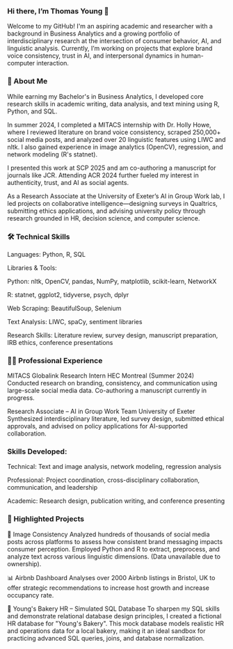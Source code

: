 ### Hi there, I’m Thomas Young 👋 

Welcome to my GitHub! I'm an aspiring academic and researcher with a background in Business Analytics and a growing portfolio of interdisciplinary research at the intersection of consumer behavior, AI, and linguistic analysis. Currently, I’m working on projects that explore brand voice consistency, trust in AI, and interpersonal dynamics in human-computer interaction.

### 🧠 About Me
While earning my Bachelor's in Business Analytics, I developed core research skills in academic writing, data analysis, and text mining using R, Python, and SQL.

In summer 2024, I completed a MITACS internship with Dr. Holly Howe, where I reviewed literature on brand voice consistency, scraped 250,000+ social media posts, and analyzed over 20 linguistic features using LIWC and nltk. I also gained experience in image analytics (OpenCV), regression, and network modeling (R's statnet).

I presented this work at SCP 2025 and am co-authoring a manuscript for journals like JCR. Attending ACR 2024 further fueled my interest in authenticity, trust, and AI as social agents.

As a Research Associate at the University of Exeter’s AI in Group Work lab, I led projects on collaborative intelligence—designing surveys in Qualtrics, submitting ethics applications, and advising university policy through research grounded in HR, decision science, and computer science.

### 🛠️ Technical Skills
Languages: Python, R, SQL

Libraries & Tools:

Python: nltk, OpenCV, pandas, NumPy, matplotlib, scikit-learn, NetworkX

R: statnet, ggplot2, tidyverse, psych, dplyr

Web Scraping: BeautifulSoup, Selenium

Text Analysis: LIWC, spaCy, sentiment libraries

Research Skills: Literature review, survey design, manuscript preparation, IRB ethics, conference presentations

### 👩‍🔬 Professional Experience
MITACS Globalink Research Intern
HEC Montreal (Summer 2024)
Conducted research on branding, consistency, and communication using large-scale social media data. Co-authoring a manuscript currently in progress.

Research Associate – AI in Group Work Team
University of Exeter
Synthesized interdisciplinary literature, led survey design, submitted ethical approvals, and advised on policy applications for AI-supported collaboration.

### Skills Developed:

Technical: Text and image analysis, network modeling, regression analysis

Professional: Project coordination, cross-disciplinary collaboration, communication, and leadership

Academic: Research design, publication writing, and conference presenting

### 🌟 Highlighted Projects

🧵 Image Consistency
Analyzed hundreds of thousands of social media posts across platforms to assess how consistent brand messaging impacts consumer perception. Employed Python and R to extract, preprocess, and analyze text across various linguistic dimensions. (Data unavailable due to ownership).

📊 Airbnb Dashboard
Analyses over 2000 Airbnb listings in Bristol, UK to offer strategic recommendations to increase host growth and increase occupancy rate.

🍞 Young's Bakery HR – Simulated SQL Database
To sharpen my SQL skills and demonstrate relational database design principles, I created a fictional HR database for "Young's Bakery". This mock database models realistic HR and operations data for a local bakery, making it an ideal sandbox for practicing advanced SQL queries, joins, and database normalization.
